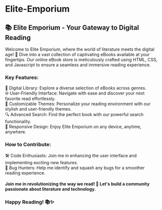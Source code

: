 # Elite-Emporium
## 📚 Elite Emporium - Your Gateway to Digital Reading
Welcome to Elite Emporium, where the world of literature meets the digital age! 🚀 Dive into a vast collection of captivating eBooks available at your fingertips. Our online eBook store is meticulously crafted using HTML, CSS, and Javascript to ensure a seamless and immersive reading experience.

### Key Features:

📖 Digital Library: Explore a diverse selection of eBooks across genres. <br/> 
🌐 User-Friendly Interface: Navigate with ease and discover your next favorite read effortlessly. <br/> 
🎨 Customizable Themes: Personalize your reading environment with our stylish and user-friendly themes. <br/> 
🔍 Advanced Search: Find the perfect book with our powerful search functionality. <br/> 
📱 Responsive Design: Enjoy Elite Emporium on any device, anytime, anywhere. <br/> 

### How to Contribute:
🛠️ Code Enthusiasts: Join me in enhancing the user interface and implementing exciting new features. <br/> 
📢 Bug Hunters: Help me identify and squash any bugs for a smoother reading experience. <br/> 
  
#### Join me in revolutionizing the way we read! 🌟 Let's build a community passionate about literature and technology. <br/> 

### Happy Reading! 📚✨